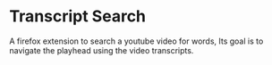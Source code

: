 # Transcript Search

A firefox extension to search a youtube video for words, Its goal is to navigate the playhead using the video transcripts.

